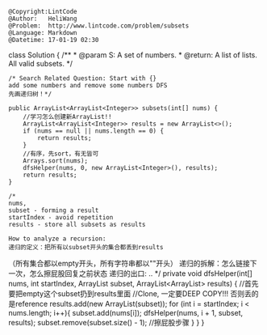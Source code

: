 ```
@Copyright:LintCode
@Author:   HeliWang
@Problem:  http://www.lintcode.com/problem/subsets
@Language: Markdown
@Datetime: 17-01-19 02:30
```

class Solution {
    /**
     * @param S: A set of numbers.
     * @return: A list of lists. All valid subsets.
     */
     
    /* Search Related Question: Start with {}
    add some numbers and remove some numbers DFS
    先画递归树！*/
    
    public ArrayList<ArrayList<Integer>> subsets(int[] nums) {
        //学习怎么创建新ArrayList!!
        ArrayList<ArrayList<Integer>> results = new ArrayList<>();
        if (nums == null || nums.length == 0) {
            return results;
        }
        //有序，先sort，有无皆可
        Arrays.sort(nums);
        dfsHelper(nums, 0, new ArrayList<Integer>(), results);
        return results;
    }
    
    /*
    nums,
    subset - forming a result
    startIndex - avoid repetition
    results - store all subsets as results
    
    How to analyze a recursion:
    递归的定义：把所有以subset开头的集合都丢到results
   （所有集合都以empty开头，所有字符串都以""开头）
    递归的拆解：怎么链接下一次，怎么擦屁股回复之前状态
    递归的出口: ..
    */
    private void dfsHelper(int[] nums,
                           int startIndex,
                           ArrayList<Integer> subset,
                           ArrayList<ArrayList<Integer>> results) {
        //首先要把empty这个subset扔到results里面
        //Clone, 一定要DEEP COPY!!! 否则丢的是reference
        results.add(new ArrayList<Integer>(subset));
        for (int i = startIndex; i < nums.length; i++){
            subset.add(nums[i]);
            dfsHelper(nums, i + 1, subset, results);
            subset.remove(subset.size() - 1); //擦屁股步骤
        }
    }
}